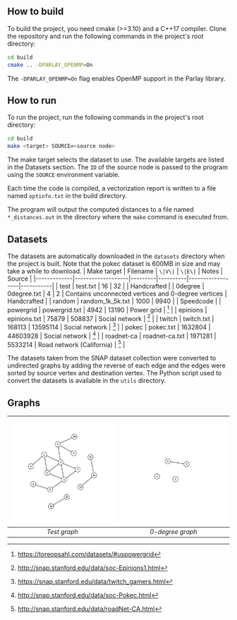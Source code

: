 ## How to build
To build the project, you need cmake (>=3.10) and a C++17 compiler. Clone the repository and run the following commands in the project's root directory:
```bash
cd build
cmake .. -DPARLAY_OPENMP=On
```
The `-DPARLAY_OPENMP=On` flag enables OpenMP support in the Parlay library.

## How to run
To run the project, run the following commands in the project's root directory:
```bash
cd build
make <target> SOURCE=<source node>
```

The make target selects the dataset to use. The available targets are listed in the Datasets section. The `ID` of the source node is passed to the program using the `SOURCE` environment variable.

Each time the code is compiled, a vectorization report is written to a file named `optinfo.txt` in the build directory.

The program will output the computed distances to a file named `*_distances.out` in the directory where the `make` command is executed from.

## Datasets
The datasets are automatically downloaded in the `datasets` directory when the project is built. Note that the pokec dataset is 600MB in size and may take a while to download.
| Make target | Filename          | `\|V\|` | `\|E\|`  | Notes            | Source    |
|-------------|-------------------|---------|----------|------------------|-----------|
| test        | test.txt          | 16      | 32       |                  | Handcrafted |
| 0degree     | 0degree.txt       | 4       | 2        | Contains unconnected vertices and 0-degree vertices | Handcrafted |
| random      | random_1k_5k.txt  | 1000    | 9940     |                  | Speedcode |
| powergrid   | powergrid.txt     | 4942    | 13190    | Power grid       | [^1]      |
| epinions    | epinions.txt      | 75879   | 508837   | Social network   | [^2]      |
| twitch      | twitch.txt        | 168113  | 13595114 | Social network   | [^3]      |
| pokec       | pokec.txt         | 1632804 | 44603928 | Social network   | [^4]      |
| roadnet-ca  | roadnet-ca.txt    | 1971281 | 5533214  | Road network (California) | [^5] |

The datasets taken from the SNAP dataset collection were converted to undirected graphs by adding the reverse of each edge and the edges were sorted by source vertex and destination vertex. The Python script used to convert the datasets is available in the `utils` directory.

[^1]: https://toreopsahl.com/datasets/#uspowergrid
[^2]: http://snap.stanford.edu/data/soc-Epinions1.html
[^3]: https://snap.stanford.edu/data/twitch_gamers.html
[^4]: http://snap.stanford.edu/data/soc-Pokec.html
[^5]: http://snap.stanford.edu/data/roadNet-CA.html

## Graphs
| ![Test graph](docs/test_graph.png) | ![0-degree graph](docs/0degree_graph.png)
|:--:| :--:|
| *Test graph* | *0-degree graph* |